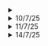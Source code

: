 <details>
	<summary></summary>
</details>

<details>
	<summary>10/7/25</summary>

# Python
- Finished with data types, need to get a hold of it still
- Starting with conditionals

# College Stuff
- Huh, sick and tired
- DCN Project: Somewhat ok

# Necessary
- Making a list of stuff that I should do right now
</details>


<details>
<summary>11/7/25</summary>

# Python
- Conditionals
- Loops 

# Advanced Learning algorithms
- Neural networks, complex NN, activation, forward propagation

</details>

<details>
<summary>14/7/25</summary>

# Python
- Functions
- Scopes, name resolution: nonlocal, global
- Comprehensions
- Importing funcitons/utilities
- Document functions using """ """

# AI Agents - HuggingFace
- Types of transformers
- Token Prediction
- Beam Search visualizer
- System Messages
- Chat Templates
- Agentic Workflow: thought, act and observe
- Deployed my own agent
- Now, I should add my own tools to it
</details>
